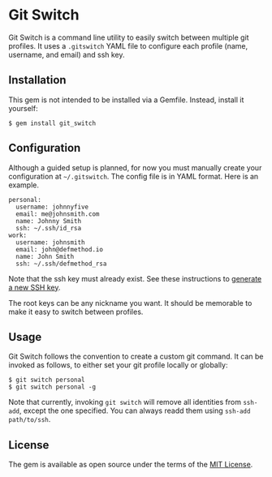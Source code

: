 # Git Switch

Git Switch is a command line utility to easily switch between multiple git profiles. It uses a `.gitswitch` YAML file to configure each profile (name, username, and email) and ssh key.

## Installation

This gem is not intended to be installed via a Gemfile. Instead, install it yourself:

    $ gem install git_switch

## Configuration

Although a guided setup is planned, for now you must manually create your configuration at `~/.gitswitch`. The config file is in YAML format. Here is an example.

```
personal:
  username: johnnyfive
  email: me@johnsmith.com
  name: Johnny Smith
  ssh: ~/.ssh/id_rsa
work:
  username: johnsmith
  email: john@defmethod.io
  name: John Smith
  ssh: ~/.ssh/defmethod_rsa
```

Note that the ssh key must already exist. See these instructions to [generate a new SSH key](https://help.github.com/articles/generating-a-new-ssh-key-and-adding-it-to-the-ssh-agent/).

The root keys can be any nickname you want. It should be memorable to make it easy to switch between profiles.

## Usage

Git Switch follows the convention to create a custom git command. It can be invoked as follows, to either set your git profile locally or globally:

```
$ git switch personal
$ git switch personal -g
```

Note that currently, invoking `git switch` will remove all identities from `ssh-add`, except the one specified. You can always readd them using `ssh-add path/to/ssh`.

## License

The gem is available as open source under the terms of the [MIT License](https://opensource.org/licenses/MIT).
